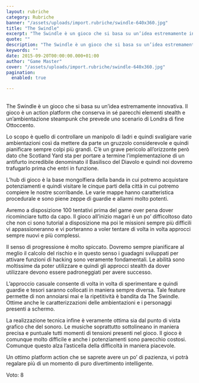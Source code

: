 ```yaml
---
layout: rubriche
category: Rubriche
banner: "/assets/uploads/import.rubriche/swindle-640x360.jpg"
title: "The Swindle"
excerpt: "The Swindle è un gioco che si basa su un’idea estremamente innovativa. Il gioco è un action platform che conserva in sé parecchi elementi stealth e un’ambientazione steampunk che prevede uno scenario di Londra di fine Ottoccento. Lo scopo è quello di controllare un manipolo di ladri e quindi svaligiare varie ambientazioni così da mettere [&hellip"
quote: ""
description: "The Swindle è un gioco che si basa su un’idea estremamente innovativa. Il gioco è un action platform che conserva in sé parecchi elementi stealth e un’ambientazione steampunk che prevede uno scenario di Londra di fine Ottoccento. Lo scopo è quello di controllare un manipolo di ladri e quindi svaligiare varie ambientazioni così da mettere [&hellip"
keywords: ""
date: 2015-09-20T00:00:00.000+01:00
author: "Game Master"
cover: "/assets/uploads/import.rubriche/swindle-640x360.jpg"
pagination:
  enabled: true

---
```


[](https://hotmc.com/wp-content/uploads/2015/09/swindle.jpg)  
The Swindle è un gioco che si basa su un’idea estremamente innovativa. Il gioco è un action platform che conserva in sé parecchi elementi stealth e un’ambientazione steampunk che prevede uno scenario di Londra di fine Ottoccento.

Lo scopo è quello di controllare un manipolo di ladri e quindi svaligiare varie ambientazioni così da mettere da parte un gruzzolo considerevole e quindi pianificare sempre colpi più grandi. C’è un grave pericolo all’orizzonte però dato che Scotland Yard sta per portare a termine l’implementazione di un antifurto incredibile denominato il Basilisco del Diavolo e quindi noi dovremo trafugarlo prima che entri in funzione.

L’hub di gioco è la base mongolfiera della banda in cui potremo acquistare potenziamenti e quindi visitare le cinque parti della città in cui potremo compiere le nostre scorribande. Le varie mappe hanno caratteristica procedurale e sono piene zeppe di guardie e allarmi molto potenti.

Avremo a disposizione 100 tentativi prima del game over pena dover ricominciare tutto da capo. Il gioco all’inizio magari è un po’ difficoltoso dato che non ci sono tutorial a disposizione ma poi le missioni sempre più difficili vi appassioneranno e vi porteranno a voler tentare di volta in volta approcci sempre nuovi e più complessi.

[](https://hotmc.com/wp-content/uploads/2015/09/swindle-2.jpg)

Il senso di progressione è molto spiccato. Dovremo sempre pianificare al meglio il calcolo del rischio e in questo senso i guadagni sviluppati per attivare funzioni di hacking sono veramente fondamentali. Le abilità sono moltissime da poter utilizzare e quindi gli approcci stealth da dover utilizzare devono essere padroneggiati per avere successo.

L’approccio casuale consente di volta in volta di sperimentare e quindi guardie e tesori saranno collocati in maniera sempre diversa. Tale feature permette di non annoiarsi mai e la ripetitività è bandita da The Swindle. Ottime anche le caratterizzazioni delle ambientazioni e i personaggi presenti a schermo.

La realizzazione tecnica infine è veramente ottima sia dal punto di vista grafico che del sonoro. Le musiche soprattutto sottolineano in maniera precisa e puntuale tutti momenti di tensioni presenti nel gioco. Il gioco è comunque molto difficile e anche i potenziamenti sono parecchio costosi. Comunque questo alza l’asticella della difficoltà in maniera piacevole.

Un ottimo platform action che se saprete avere un po’ di pazienza, vi potrà regalare più di un momento di puro divertimento intelligente.

Voto: 8